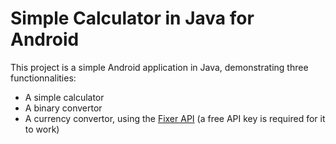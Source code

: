 # Simple Calculator in Java for Android

This project is a simple Android application in Java, demonstrating three functionnalities:
- A simple calculator
- A binary convertor
- A currency convertor, using the [Fixer API](https://fixer.io) (a free API key is required for it to work)
